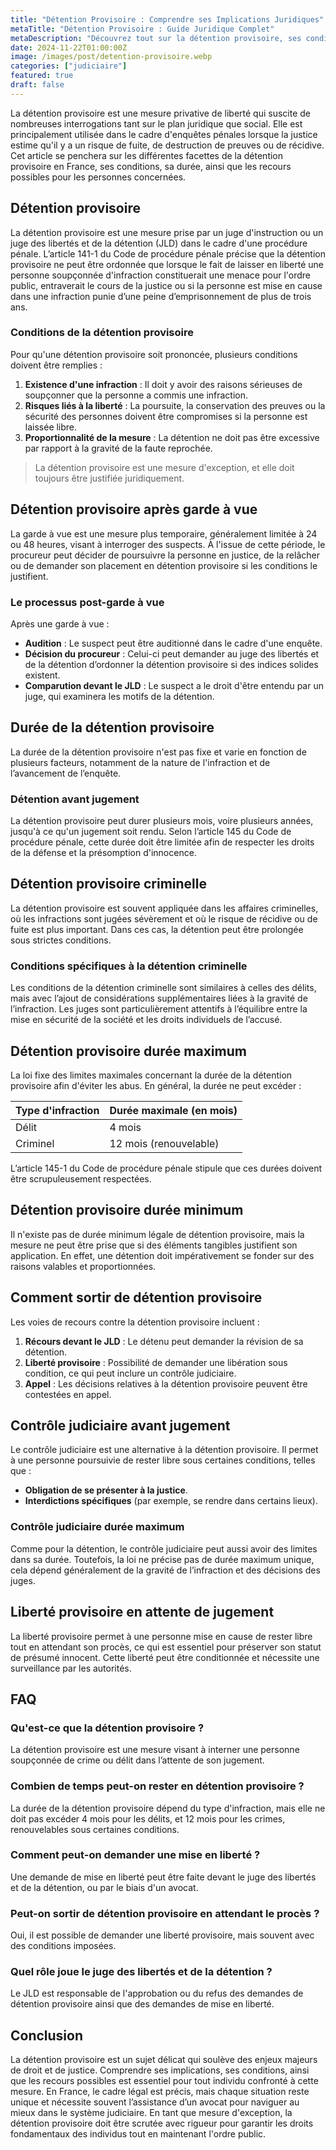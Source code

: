 ```yaml
---
title: "Détention Provisoire : Comprendre ses Implications Juridiques"
metaTitle: "Détention Provisoire : Guide Juridique Complet"
metaDescription: "Découvrez tout sur la détention provisoire, ses conditions, sa durée, et les voies de recours."
date: 2024-11-22T01:00:00Z
image: /images/post/detention-provisoire.webp
categories: ["judiciaire"]
featured: true
draft: false
---
```


La détention provisoire est une mesure privative de liberté qui suscite de nombreuses interrogations tant sur le plan juridique que social. Elle est principalement utilisée dans le cadre d'enquêtes pénales lorsque la justice estime qu'il y a un risque de fuite, de destruction de preuves ou de récidive. Cet article se penchera sur les différentes facettes de la détention provisoire en France, ses conditions, sa durée, ainsi que les recours possibles pour les personnes concernées.

## Détention provisoire

La détention provisoire est une mesure prise par un juge d'instruction ou un juge des libertés et de la détention (JLD) dans le cadre d'une procédure pénale. L’article 141-1 du Code de procédure pénale précise que la détention provisoire ne peut être ordonnée que lorsque le fait de laisser en liberté une personne soupçonnée d'infraction constituerait une menace pour l'ordre public, entraverait le cours de la justice ou si la personne est mise en cause dans une infraction punie d’une peine d’emprisonnement de plus de trois ans.

### Conditions de la détention provisoire

Pour qu'une détention provisoire soit prononcée, plusieurs conditions doivent être remplies :
1. **Existence d'une infraction** : Il doit y avoir des raisons sérieuses de soupçonner que la personne a commis une infraction.
2. **Risques liés à la liberté** : La poursuite, la conservation des preuves ou la sécurité des personnes doivent être compromises si la personne est laissée libre.
3. **Proportionnalité de la mesure** : La détention ne doit pas être excessive par rapport à la gravité de la faute reprochée.

> La détention provisoire est une mesure d'exception, et elle doit toujours être justifiée juridiquement.

## Détention provisoire après garde à vue

La garde à vue est une mesure plus temporaire, généralement limitée à 24 ou 48 heures, visant à interroger des suspects. À l'issue de cette période, le procureur peut décider de poursuivre la personne en justice, de la relâcher ou de demander son placement en détention provisoire si les conditions le justifient.

### Le processus post-garde à vue

Après une garde à vue :
- **Audition** : Le suspect peut être auditionné dans le cadre d'une enquête.
- **Décision du procureur** : Celui-ci peut demander au juge des libertés et de la détention d’ordonner la détention provisoire si des indices solides existent.
- **Comparution devant le JLD** : Le suspect a le droit d'être entendu par un juge, qui examinera les motifs de la détention.

## Durée de la détention provisoire

La durée de la détention provisoire n'est pas fixe et varie en fonction de plusieurs facteurs, notamment de la nature de l'infraction et de l’avancement de l’enquête.

### Détention avant jugement

La détention provisoire peut durer plusieurs mois, voire plusieurs années, jusqu'à ce qu'un jugement soit rendu. Selon l’article 145 du Code de procédure pénale, cette durée doit être limitée afin de respecter les droits de la défense et la présomption d'innocence.

## Détention provisoire criminelle

La détention provisoire est souvent appliquée dans les affaires criminelles, où les infractions sont jugées sévèrement et où le risque de récidive ou de fuite est plus important. Dans ces cas, la détention peut être prolongée sous strictes conditions.

### Conditions spécifiques à la détention criminelle

Les conditions de la détention criminelle sont similaires à celles des délits, mais avec l’ajout de considérations supplémentaires liées à la gravité de l’infraction. Les juges sont particulièrement attentifs à l’équilibre entre la mise en sécurité de la société et les droits individuels de l’accusé.

## Détention provisoire durée maximum

La loi fixe des limites maximales concernant la durée de la détention provisoire afin d'éviter les abus. En général, la durée ne peut excéder :

| Type d'infraction | Durée maximale (en mois) |
|-------------------|--------------------------|
| Délit             | 4 mois                   |
| Criminel          | 12 mois (renouvelable)   |

L’article 145-1 du Code de procédure pénale stipule que ces durées doivent être scrupuleusement respectées.

## Détention provisoire durée minimum

Il n'existe pas de durée minimum légale de détention provisoire, mais la mesure ne peut être prise que si des éléments tangibles justifient son application. En effet, une détention doit impérativement se fonder sur des raisons valables et proportionnées.

## Comment sortir de détention provisoire

Les voies de recours contre la détention provisoire incluent :
1. **Récours devant le JLD** : Le détenu peut demander la révision de sa détention.
2. **Liberté provisoire** : Possibilité de demander une libération sous condition, ce qui peut inclure un contrôle judiciaire.
3. **Appel** : Les décisions relatives à la détention provisoire peuvent être contestées en appel.

## Contrôle judiciaire avant jugement

Le contrôle judiciaire est une alternative à la détention provisoire. Il permet à une personne poursuivie de rester libre sous certaines conditions, telles que :
- **Obligation de se présenter à la justice**.
- **Interdictions spécifiques** (par exemple, se rendre dans certains lieux).

### Contrôle judiciaire durée maximum

Comme pour la détention, le contrôle judiciaire peut aussi avoir des limites dans sa durée. Toutefois, la loi ne précise pas de durée maximum unique, cela dépend généralement de la gravité de l’infraction et des décisions des juges.

## Liberté provisoire en attente de jugement

La liberté provisoire permet à une personne mise en cause de rester libre tout en attendant son procès, ce qui est essentiel pour préserver son statut de présumé innocent. Cette liberté peut être conditionnée et nécessite une surveillance par les autorités.

## FAQ

### Qu'est-ce que la détention provisoire ?

La détention provisoire est une mesure visant à interner une personne soupçonnée de crime ou délit dans l’attente de son jugement.

### Combien de temps peut-on rester en détention provisoire ?

La durée de la détention provisoire dépend du type d'infraction, mais elle ne doit pas excéder 4 mois pour les délits, et 12 mois pour les crimes, renouvelables sous certaines conditions.

### Comment peut-on demander une mise en liberté ?

Une demande de mise en liberté peut être faite devant le juge des libertés et de la détention, ou par le biais d'un avocat.

### Peut-on sortir de détention provisoire en attendant le procès ?

Oui, il est possible de demander une liberté provisoire, mais souvent avec des conditions imposées.

### Quel rôle joue le juge des libertés et de la détention ?

Le JLD est responsable de l'approbation ou du refus des demandes de détention provisoire ainsi que des demandes de mise en liberté.

## Conclusion

La détention provisoire est un sujet délicat qui soulève des enjeux majeurs de droit et de justice. Comprendre ses implications, ses conditions, ainsi que les recours possibles est essentiel pour tout individu confronté à cette mesure. En France, le cadre légal est précis, mais chaque situation reste unique et nécessite souvent l’assistance d’un avocat pour naviguer au mieux dans le système judiciaire. En tant que mesure d'exception, la détention provisoire doit être scrutée avec rigueur pour garantir les droits fondamentaux des individus tout en maintenant l'ordre public.